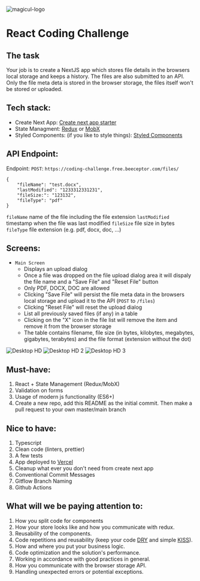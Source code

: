 ![magicul-logo](https://user-images.githubusercontent.com/5519740/102984834-a3dad200-4527-11eb-83da-237d3c63cea9.png)

# React Coding Challenge

## The task
Your job is to create a NextJS app which stores file details in the browsers local storage and keeps a history. The files are also submitted to an API. Only the file meta deta is stored in the browser storage, the files itself won't be stored or uploaded.

## Tech stack:
* Create Next App: [Create next app starter](https://nextjs.org/docs#setup)
* State Managment: [Redux](https://github.com/reduxjs/react-redux) or [MobX](https://mobx.js.org/README.html)
* Styled Components: (if you like to style things): [Styled Components](https://github.com/styled-components/styled-components)

## API Endpoint:
Endpoint: `POST`: `https://coding-challenge.free.beeceptor.com/files/`

```
{
	"fileName": "test.docx",
	"lastModified": "1233312331231",
	"fileSize:": "123132",
	"fileType": "pdf"
}
```

`fileName` name of the file including the file extension
`lastModified` timestamp when the file was last modified
`fileSize` file size in bytes
`fileType` file extension (e.g. pdf, docx, doc, ...)

## Screens:
* `Main Screen` 
    * Displays an upload dialog
    * Once a file was dropped on the file upload dialog area it will dispaly the file name and a "Save File" and "Reset File" button
    * Only PDF, DOCX, DOC are allowed
    * Clicking "Save File" will persist the file meta data in the browsers local storage and upload it to the API (`POST` to `/files`)
    * Clicking "Reset File" will reset the upload dialog
    * List all previously saved files (if any) in a table
    * Clicking on the "X" icon in the file list will remove the item and remove it from the browser storage
    * The table contains filename, file size (in bytes, kilobytes, megabytes, gigabytes, terabytes) and the file format (extension without the dot)

![Desktop HD](https://user-images.githubusercontent.com/5519740/102994797-35067480-4539-11eb-947f-eec8ef49a7d4.jpg)
![Desktop HD 2](https://user-images.githubusercontent.com/5519740/102994795-346dde00-4539-11eb-8640-bf511582a70c.jpg)
![Desktop HD 3](https://user-images.githubusercontent.com/5519740/102994792-320b8400-4539-11eb-851d-c285bd9f5b4e.jpg)

## Must-have:
1. React + State Management (Redux/MobX)
2. Validation on forms
3. Usage of modern js functionality (ES6+)
4. Create a new repo, add this README as the initial commit. Then make a pull request to your own master/main branch

## Nice to have:
1. Typescript
2. Clean code (linters, prettier)
3. A few tests
4. App deployed to [Vercel](https://www.vercel.com/)
5. Cleanup what ever you don't need from create next app
6. Conventional Commit Messages
7. Gitflow Branch Naming
8. Github Actions

## What will we be paying attention to:
1. How you split code for components
2. How your store looks like and how you communicate with redux.
3. Reusability of the components.
4. Code repetitions and reusability (keep your code [DRY](https://en.wikipedia.org/wiki/Don%27t_repeat_yourself) and simple [KISS](https://en.wikipedia.org/wiki/KISS_principle)).
5. How and where you put your business logic.
6. Code optimization and the solution&#39;s performance.
7. Working in accordance with good practices in general.
8. How you communicate with the browser storage API.
9. Handling unexpected errors or potential exceptions.
